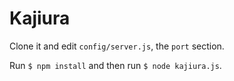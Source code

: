 # Kajiura

Clone it and edit `config/server.js`, the `port` section.

Run `$ npm install` and then run `$ node kajiura.js`.

